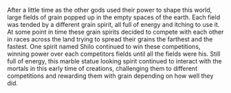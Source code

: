 After a little time as the other gods used their power to shape this world, large fields of grain popped up in the empty spaces of the earth. Each field was tended by a different grain spirit, all full of energy and itching to use it. At some point in time these grain spirits decided to compete with each other in races across the land trying to spread their grains the farthest and the fastest. One spirit named Shilo continued to win these competitions, winning power over each competitors fields until all the fields were his. Still full of energy, this marble statue looking spirit continued to interact with the mortals in this early time of creations, challenging them to different competitions and rewarding them with grain depending on how well they did.
